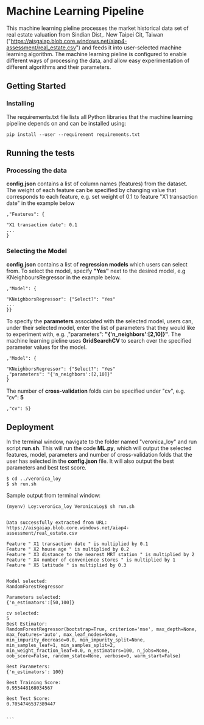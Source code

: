 # Machine Learning Pipeline

This machine learning pieline processes the market historical data set of real estate valuation from Sindian Dist,. New Taipei Cit, Taiwan ("https://aisgaiap.blob.core.windows.net/aiap4-assessment/real_estate.csv")  and feeds it into user-selected machine learning algorithm. The machine learning pieline is configured to enable different ways of processing the data, and allow easy experimentation of different algorithms and their parameters.

## Getting Started

### Installing

The requirements.txt file lists all Python libraries that the machine learning pipeline depends on and can be installed using:

```
pip install --user --requirement requirements.txt
```

## Running the tests

### Processing the data

**config.json** contains a list of column names (features) from the dataset. The weight of each feature can be specified by changing value that corresponds to each feature, e.g. set weight of 0.1 to feature "X1 transaction date" in the example below
```
,"Features": {

"X1 transaction date": 0.1
...
}
```
### Selecting the Model

**config.json** contains a list of **regression models** which users can select from. To select the model, specify **"Yes"** next to the desired model, e.g KNeighboursRegressor in the example below.

```
,"Model": {

"KNeighborsRegressor": {"Select?": "Yes"
...
}}

```

To specify the **parameters** associated with the selected model, users can, under their selected model, enter the list of parameters that they would like to experiment with, e.g. ,"parameters": **"{'n_neighbors':[2,10]}"**. The machine learning pieline uses **GridSearchCV** to search over the specified parameter values for the model. 

```
,"Model": {

"KNeighborsRegressor": {"Select?": "Yes"
,"parameters": "{'n_neighbors':[2,10]}"
}
```
The number of **cross-validation** folds can be specified under "cv", e.g. "cv": **5**

```
,"cv": 5}
```

## Deployment

In the terminal window, navigate to the folder named "veronica_loy" and run script **run.sh**. This will run the code **ML.py**, which will output the selected features, model, parameters and number of cross-validation folds that the user has selected in the **config.json** file. It will also output the best parameters and best test score.

```
$ cd ../veronica_loy
$ sh run.sh
```

Sample output from terminal window:
``````
(myenv) Loy:veronica_loy VeronicaLoy$ sh run.sh


Data successfully extracted from URL:
https://aisgaiap.blob.core.windows.net/aiap4-assessment/real_estate.csv 

Feature " X1 transaction date " is multiplied by 0.1
Feature " X2 house age " is multiplied by 0.2
Feature " X3 distance to the nearest MRT station " is multiplied by 2
Feature " X4 number of convenience stores " is multiplied by 1
Feature " X5 latitude " is multiplied by 0.3


Model selected: 
RandomForestRegressor 

Parameters selected: 
{'n_estimators':[50,100]} 

cv selected: 
5
Best Estimator: 
RandomForestRegressor(bootstrap=True, criterion='mse', max_depth=None,
max_features='auto', max_leaf_nodes=None,
min_impurity_decrease=0.0, min_impurity_split=None,
min_samples_leaf=1, min_samples_split=2,
min_weight_fraction_leaf=0.0, n_estimators=100, n_jobs=None,
oob_score=False, random_state=None, verbose=0, warm_start=False)

Best Parameters: 
{'n_estimators': 100}

Best Training Score: 
0.955448168034567

Best Test Score: 
0.7054746537389447


```
